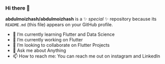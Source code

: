 ### Hi there 👋

**abdulmoizhash/abdulmoizhash** is a ✨ _special_ ✨ repository because its `README.md` (this file) appears on your GitHub profile.

- 🌱 I’m currently learning Flutter and Data Science
- 🔭 I’m currently working on Flutter
- 👯 I’m looking to collaborate on Flutter Projects
- 💬 Ask me about Anything
- 📫 How to reach me: You can reach me out on instagram and LinkedIn

<!--
**EmzzeBae/EmzzeBae** is a ✨ _special_ ✨ repository because its `README.md` (this file) appears on your GitHub profile.

Here are some ideas to get you started:

- 🔭 I’m currently working on ...
- 🌱 I’m currently learning ...
- 👯 I’m looking to collaborate on ...
- 🤔 I’m looking for help with ...
- 💬 Ask me about ...
- 📫 How to reach me: ...
- 😄 Pronouns: ...
- ⚡ Fun fact: ...
-->


